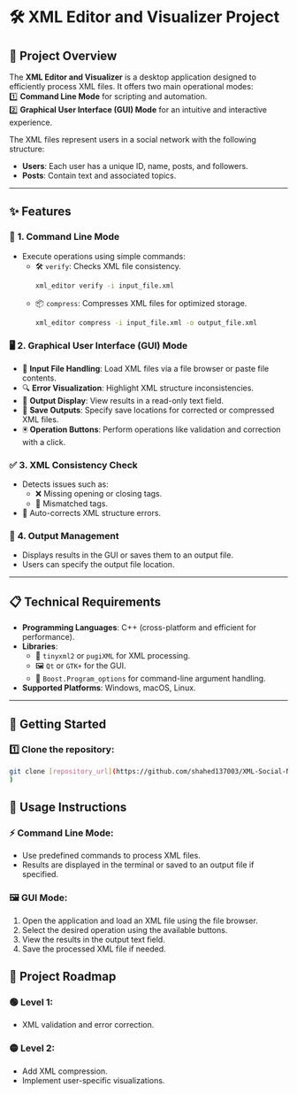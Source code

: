 # 🛠️ XML Editor and Visualizer Project

## 🌟 **Project Overview**
The **XML Editor and Visualizer** is a desktop application designed to efficiently process XML files. It offers two main operational modes:  
1️⃣ **Command Line Mode** for scripting and automation.  
2️⃣ **Graphical User Interface (GUI) Mode** for an intuitive and interactive experience.  

The XML files represent users in a social network with the following structure:  
- **Users**: Each user has a unique ID, name, posts, and followers.  
- **Posts**: Contain text and associated topics.

---

## ✨ **Features**
### 🔢 **1. Command Line Mode**
- Execute operations using simple commands:
  - 🛠️ `verify`: Checks XML file consistency.
    ```bash
    xml_editor verify -i input_file.xml
    ```
  - 📦 `compress`: Compresses XML files for optimized storage.
    ```bash
    xml_editor compress -i input_file.xml -o output_file.xml
    ```

### 🖥️ **2. Graphical User Interface (GUI) Mode**
- 📂 **Input File Handling**: Load XML files via a file browser or paste file contents.  
- 🔍 **Error Visualization**: Highlight XML structure inconsistencies.  
- 📜 **Output Display**: View results in a read-only text field.  
- 💾 **Save Outputs**: Specify save locations for corrected or compressed XML files.  
- 🖲️ **Operation Buttons**: Perform operations like validation and correction with a click.

### ✅ **3. XML Consistency Check**
- Detects issues such as:
  - ❌ Missing opening or closing tags.
  - 🔄 Mismatched tags.
- 🚀 Auto-corrects XML structure errors.

### 📁 **4. Output Management**
- Displays results in the GUI or saves them to an output file.
- Users can specify the output file location.
---
## 📋 **Technical Requirements**
- **Programming Languages**: C++ (cross-platform and efficient for performance).  
- **Libraries**:
  - 📰 `tinyxml2` or `pugiXML` for XML processing.
  - 🖼️ `Qt` or `GTK+` for the GUI.
  - 🧰 `Boost.Program_options` for command-line argument handling.
- **Supported Platforms**: Windows, macOS, Linux.

---


## 🚀 **Getting Started**
### 1️⃣ Clone the repository:
```bash
git clone [repository_url](https://github.com/shahed137003/XML-Social-Network-Visualizer.git
)

```

## 📖 **Usage Instructions**

### ⚡ **Command Line Mode**:
- Use predefined commands to process XML files.
- Results are displayed in the terminal or saved to an output file if specified.

### 🖼️ **GUI Mode**:
1. Open the application and load an XML file using the file browser.  
2. Select the desired operation using the available buttons.  
3. View the results in the output text field.  
4. Save the processed XML file if needed.


## 📅 **Project Roadmap**

### 🟢 **Level 1**:  
- XML validation and error correction.

### 🟡 **Level 2**:  
- Add XML compression.  
- Implement user-specific visualizations.

